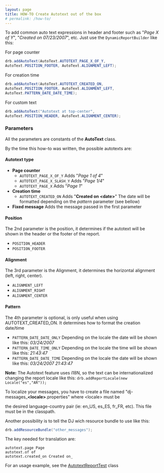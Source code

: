 ```yaml
---
layout: page
title: HOW-TO Create Autotext out of the box
# permalink: /how-to/
---
```



To add common auto text expressions in header and footer such as "_Page X of Y_", "_Created on 07/23/2007_", etc. 
Just use the `DynamicReportBuilder` like this:

For page counter

```java 
drb.addAutoText(AutoText.AUTOTEXT_PAGE_X_OF_Y,
AutoText.POSITION_FOOTER, AutoText.ALIGNMENT_LEFT);
```
For creation time

```java
drb.addAutoText(AutoText.AUTOTEXT_CREATED_ON,
AutoText.POSITION_FOOTER, AutoText.ALIGNMENT_LEFT,
AutoText.PATTERN_DATE_DATE_TIME);
```

For custom text

```java
drb.addAutoText("Autotext at top-center",
AutoText.POSITION_HEADER, AutoText.ALIGNMENT_CENTER);
```

### Parameters

All the parameters are constants of the **AutoText** class.

By the time this how-to was written, the possible autotexts are:

#### Autotext type

* **Page counter**
    * `AUTOTEXT_PAGE_X_OF_Y` Adds "_Page 1 of 4_"
    * `AUTOTEXT_PAGE_X_SLASH_Y` Adds "_Page 1/4_"
    * `AUTOTEXT_PAGE_X` Adds "_Page 1_"
* **Creation time**
    * `AUTOTEXT_CREATED_ON` Adds "**Created on &lt;date&gt;**" The date will be formatted depending on the _pattern_ parameter (see bellow)
* **Fixed message** Adds the message passed in the first parameter

#### Position

The 2nd parameter is the position, it determines if the autotext will be shown in the header or the footer of the report.

* `POSITION_HEADER`
* `POSITION_FOOTER`

#### Alignment

The 3rd parameter is the Alignment, it determines the horizontal alignment (left, right, center).

* `ALIGNMENT_LEFT`
* `ALIGNMENT_RIGHT`
* `ALIGNMENT_CENTER`

#### Pattern

The 4th parameter is optional, is only useful when using AUTOTEXT_CREATED_ON. It determines how to format the creation date/time

* `PATTERN_DATE_DATE_ONLY` Depending on the locale the date will be shown like this: _03/24/2007_
* `PATTERN_DATE_TIME_ONLY` Depending on the locale the time will be shown like this: _21:43:47_
* `PATTERN_DATE_DATE_TIME` Depending on the locale the date will be shown like this: _03/24/2007 21:43:47_

**Note:** The Autotext feature uses i18N, so the text can be internationalized changing the report locale like this: `drb.addReportLocale(new Locale("es","AR"));`

To localize your messages, you have to create a file named "dj-messages_**&lt;locale&gt;**.properties" where &lt;locale&gt; must be

the desired language-country pair (ie: en_US, es_ES, fr_FR, etc). This file must be in the classpath.

Another possibility is to tell the DJ wich resource bundle to use like this:

```java
drb.addResourceBundle("other_messages");
```

The key needed for translation are:

```
autotext.page Page  
autotext.of of  
autotext.created_on Created on_
```

For an usage example, see the [AutotextReportTest](https://github.com/intive-FDV/DynamicJasper/tree/master/src/test/java/ar/com/fdvs/dj/test/AutotextReportTest.java) class